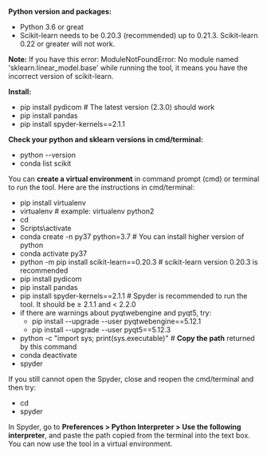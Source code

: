 **Python version and packages:**
*	Python 3.6 or great
*	Scikit-learn needs to be 0.20.3 (recommended) up to 0.21.3. Scikit-learn 0.22 or greater will not work. 

**Note:**
If you have this error: ModuleNotFoundError: No module named 'sklearn.linear_model.base' while running the tool, it means you have the incorrect version of scikit-learn. 

**Install:**
*	pip install pydicom            # The latest version (2.3.0) should work
*	pip install pandas
*	pip install spyder-kernels==2.1.1

**Check your python and sklearn versions in cmd/terminal:**
*	python --version
*	conda list scikit

You can **create a virtual environment** in command prompt (cmd) or terminal to run the tool. Here are the instructions in cmd/terminal: 
*	pip install virtualenv
*	virtualenv <new environment>          # example: virtualenv python2
*	cd <new environment>
*	Scripts\activate
*	conda create -n py37 python=3.7      # You can install higher version of python
*	conda activate py37
*	python -m pip install scikit-learn==0.20.3     # scikit-learn version 0.20.3 is recommended
*	pip install pydicom
*	pip install pandas
*	pip install spyder-kernels==2.1.1       # Spyder is recommended to run the tool. It should be ≥ 2.1.1 and < 2.2.0
  * if there are warnings about pyqtwebengine and pyqt5, try: 
    - pip install --upgrade --user pyqtwebengine==5.12.1
    - pip install --upgrade --user pyqt5==5.12.3
*	python -c "import sys; print(sys.executable)"   # **Copy the path** returned by this command
*	conda deactivate              
*	spyder 			

If you still cannot open the Spyder, close and reopen the cmd/terminal and then try:
*	cd <new environment>         
*	spyder

In Spyder, go to **Preferences > Python Interpreter > Use the following interpreter**, and paste the path copied from the terminal into the text box. You can now use the tool in a virtual environment. 

